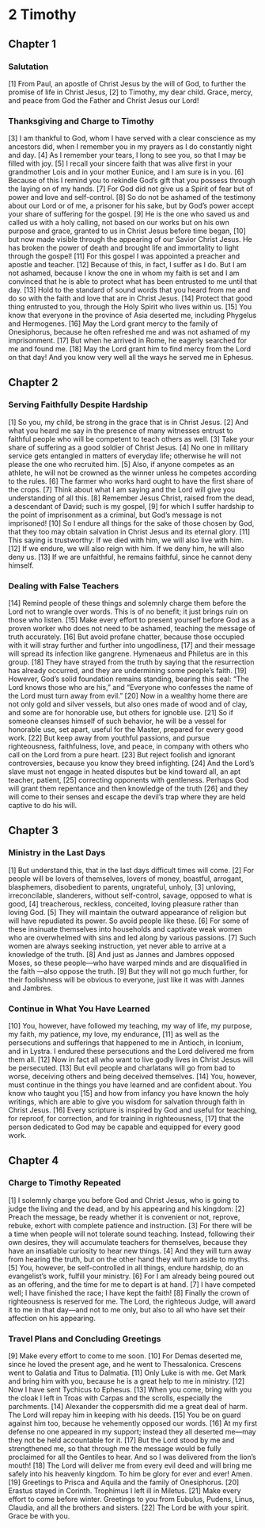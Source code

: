 # 2 Timothy

## Chapter 1 <!-- scripture:1 -->


### Salutation

[1] From Paul, an apostle of Christ Jesus by the will of God, to further the promise of life in Christ Jesus,
[2] to Timothy, my dear child. Grace, mercy, and peace from God the Father and Christ Jesus our Lord!

### Thanksgiving and Charge to Timothy

[3] I am thankful to God, whom I have served with a clear conscience as my ancestors did, when I remember you in my prayers as I do constantly night and day.
[4] As I remember your tears, I long to see you, so that I may be filled with joy.
[5] I recall your sincere faith that was alive first in your grandmother Lois and in your mother Eunice, and I am sure is in you.
[6] Because of this I remind you to rekindle God’s gift that you possess through the laying on of my hands.
[7] For God did not give us a Spirit of fear but of power and love and self-control.
[8] So do not be ashamed of the testimony about our Lord or of me, a prisoner for his sake, but by God’s power accept your share of suffering for the gospel.
[9] He is the one who saved us and called us with a holy calling, not based on our works but on his own purpose and grace, granted to us in Christ Jesus before time began,
[10] but now made visible through the appearing of our Savior Christ Jesus. He has broken the power of death and brought life and immortality to light through the gospel!
[11] For this gospel I was appointed a preacher and apostle and teacher.
[12] Because of this, in fact, I suffer as I do. But I am not ashamed, because I know the one in whom my faith is set and I am convinced that he is able to protect what has been entrusted to me until that day.
[13] Hold to the standard of sound words that you heard from me and do so with the faith and love that are in Christ Jesus.
[14] Protect that good thing entrusted to you, through the Holy Spirit who lives within us.
[15] You know that everyone in the province of Asia deserted me, including Phygelus and Hermogenes.
[16] May the Lord grant mercy to the family of Onesiphorus, because he often refreshed me and was not ashamed of my imprisonment.
[17] But when he arrived in Rome, he eagerly searched for me and found me.
[18] May the Lord grant him to find mercy from the Lord on that day! And you know very well all the ways he served me in Ephesus.

## Chapter 2 <!-- scripture:2 -->


### Serving Faithfully Despite Hardship

[1] So you, my child, be strong in the grace that is in Christ Jesus.
[2] And what you heard me say in the presence of many witnesses entrust to faithful people who will be competent to teach others as well.
[3] Take your share of suffering as a good soldier of Christ Jesus.
[4] No one in military service gets entangled in matters of everyday life; otherwise he will not please the one who recruited him.
[5] Also, if anyone competes as an athlete, he will not be crowned as the winner unless he competes according to the rules.
[6] The farmer who works hard ought to have the first share of the crops.
[7] Think about what I am saying and the Lord will give you understanding of all this.
[8] Remember Jesus Christ, raised from the dead, a descendant of David; such is my gospel,
[9] for which I suffer hardship to the point of imprisonment as a criminal, but God’s message is not imprisoned!
[10] So I endure all things for the sake of those chosen by God, that they too may obtain salvation in Christ Jesus and its eternal glory.
[11] This saying is trustworthy:
If we died with him, we will also live with him.
[12] If we endure, we will also reign with him.
If we deny him, he will also deny us.
[13] If we are unfaithful, he remains faithful, since he cannot deny himself.

### Dealing with False Teachers

[14] Remind people of these things and solemnly charge them before the Lord not to wrangle over words. This is of no benefit; it just brings ruin on those who listen.
[15] Make every effort to present yourself before God as a proven worker who does not need to be ashamed, teaching the message of truth accurately.
[16] But avoid profane chatter, because those occupied with it will stray further and further into ungodliness,
[17] and their message will spread its infection like gangrene. Hymenaeus and Philetus are in this group.
[18] They have strayed from the truth by saying that the resurrection has already occurred, and they are undermining some people’s faith.
[19] However, God’s solid foundation remains standing, bearing this seal: “The Lord knows those who are his,” and “Everyone who confesses the name of the Lord must turn away from evil.”
[20] Now in a wealthy home there are not only gold and silver vessels, but also ones made of wood and of clay, and some are for honorable use, but others for ignoble use.
[21] So if someone cleanses himself of such behavior, he will be a vessel for honorable use, set apart, useful for the Master, prepared for every good work.
[22] But keep away from youthful passions, and pursue righteousness, faithfulness, love, and peace, in company with others who call on the Lord from a pure heart.
[23] But reject foolish and ignorant controversies, because you know they breed infighting.
[24] And the Lord’s slave must not engage in heated disputes but be kind toward all, an apt teacher, patient,
[25] correcting opponents with gentleness. Perhaps God will grant them repentance and then knowledge of the truth
[26] and they will come to their senses and escape the devil’s trap where they are held captive to do his will.

## Chapter 3 <!-- scripture:3 -->


### Ministry in the Last Days

[1] But understand this, that in the last days difficult times will come.
[2] For people will be lovers of themselves, lovers of money, boastful, arrogant, blasphemers, disobedient to parents, ungrateful, unholy,
[3] unloving, irreconcilable, slanderers, without self-control, savage, opposed to what is good,
[4] treacherous, reckless, conceited, loving pleasure rather than loving God.
[5] They will maintain the outward appearance of religion but will have repudiated its power. So avoid people like these.
[6] For some of these insinuate themselves into households and captivate weak women who are overwhelmed with sins and led along by various passions.
[7] Such women are always seeking instruction, yet never able to arrive at a knowledge of the truth.
[8] And just as Jannes and Jambres opposed Moses, so these people—who have warped minds and are disqualified in the faith —also oppose the truth.
[9] But they will not go much further, for their foolishness will be obvious to everyone, just like it was with Jannes and Jambres.

### Continue in What You Have Learned

[10] You, however, have followed my teaching, my way of life, my purpose, my faith, my patience, my love, my endurance,
[11] as well as the persecutions and sufferings that happened to me in Antioch, in Iconium, and in Lystra. I endured these persecutions and the Lord delivered me from them all.
[12] Now in fact all who want to live godly lives in Christ Jesus will be persecuted.
[13] But evil people and charlatans will go from bad to worse, deceiving others and being deceived themselves.
[14] You, however, must continue in the things you have learned and are confident about. You know who taught you
[15] and how from infancy you have known the holy writings, which are able to give you wisdom for salvation through faith in Christ Jesus.
[16] Every scripture is inspired by God and useful for teaching, for reproof, for correction, and for training in righteousness,
[17] that the person dedicated to God may be capable and equipped for every good work.

## Chapter 4 <!-- scripture:4 -->


### Charge to Timothy Repeated

[1] I solemnly charge you before God and Christ Jesus, who is going to judge the living and the dead, and by his appearing and his kingdom:
[2] Preach the message, be ready whether it is convenient or not, reprove, rebuke, exhort with complete patience and instruction.
[3] For there will be a time when people will not tolerate sound teaching. Instead, following their own desires, they will accumulate teachers for themselves, because they have an insatiable curiosity to hear new things.
[4] And they will turn away from hearing the truth, but on the other hand they will turn aside to myths.
[5] You, however, be self-controlled in all things, endure hardship, do an evangelist’s work, fulfill your ministry.
[6] For I am already being poured out as an offering, and the time for me to depart is at hand.
[7] I have competed well; I have finished the race; I have kept the faith!
[8] Finally the crown of righteousness is reserved for me. The Lord, the righteous Judge, will award it to me in that day—and not to me only, but also to all who have set their affection on his appearing.

### Travel Plans and Concluding Greetings

[9] Make every effort to come to me soon.
[10] For Demas deserted me, since he loved the present age, and he went to Thessalonica. Crescens went to Galatia and Titus to Dalmatia.
[11] Only Luke is with me. Get Mark and bring him with you, because he is a great help to me in ministry.
[12] Now I have sent Tychicus to Ephesus.
[13] When you come, bring with you the cloak I left in Troas with Carpas and the scrolls, especially the parchments.
[14] Alexander the coppersmith did me a great deal of harm. The Lord will repay him in keeping with his deeds.
[15] You be on guard against him too, because he vehemently opposed our words.
[16] At my first defense no one appeared in my support; instead they all deserted me—may they not be held accountable for it.
[17] But the Lord stood by me and strengthened me, so that through me the message would be fully proclaimed for all the Gentiles to hear. And so I was delivered from the lion’s mouth!
[18] The Lord will deliver me from every evil deed and will bring me safely into his heavenly kingdom. To him be glory for ever and ever! Amen.
[19] Greetings to Prisca and Aquila and the family of Onesiphorus.
[20] Erastus stayed in Corinth. Trophimus I left ill in Miletus.
[21] Make every effort to come before winter. Greetings to you from Eubulus, Pudens, Linus, Claudia, and all the brothers and sisters.
[22] The Lord be with your spirit. Grace be with you.
